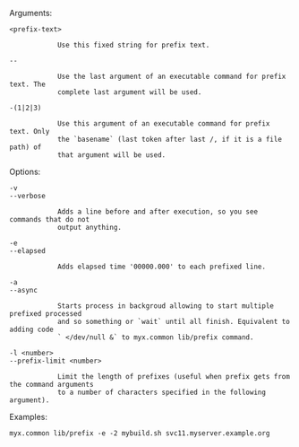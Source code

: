 
  Arguments:

    <prefix-text>

                Use this fixed string for prefix text.

    --

                Use the last argument of an executable command for prefix text. The
				complete last argument will be used.

    -(1|2|3)

                Use this argument of an executable command for prefix text. Only
				the `basename` (last token after last /, if it is a file path) of
				that argument will be used.

  Options:

	-v
    --verbose

                Adds a line before and after execution, so you see commands that do not
                output anything.

	-e
    --elapsed

                Adds elapsed time '00000.000' to each prefixed line.

	-a
    --async

                Starts process in backgroud allowing to start multiple prefixed processed
				and so something or `wait` until all finish. Equivalent to adding code
				` </dev/null &` to myx.common lib/prefix command.

	-l <number>
    --prefix-limit <number>

                Limit the length of prefixes (useful when prefix gets from the command arguments
                to a number of characters specified in the following argument).

  Examples:

    myx.common lib/prefix -e -2 mybuild.sh svc11.myserver.example.org

